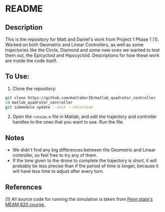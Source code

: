 # README

## Description
This is the repository for Matt and Daniel's work from Project 1 Phase 1 [1]. Worked on both Geometric and Linear Controllers, as well as some trajectories like the Circle, Diamond and some new ones we wanted to test them out, the Epicycloid and Hipocycloid. Descriptions for how these work are inside the code itself.

## To Use:
1. Clone the repository:
  ```bash
  git clone https://github.com/mattaber39/matlab_quadrotor_controller
  cd matlab_quadrotor_controller
  git submodule update --init --recursive
  ```
  
2. Open the `runsim.m` file in Matlab, and edit the trajectory and controller handles to the ones that you want to use. Run the file. 

## Notes
* We didn't find any big differences between the Geometric and Linear controller, so feel free to try any of them. 
* If the time given to the drone to complete the trajectory is short, it will probably be less precise than if the period of time is longer, because it will have less time to adjust after every turn.

## References
\[1] All source code for running the simulation is taken from [Penn state's MEAM 620 course.](https://alliance.seas.upenn.edu/~meam620/wiki/index.php?n=Main.Projects)
